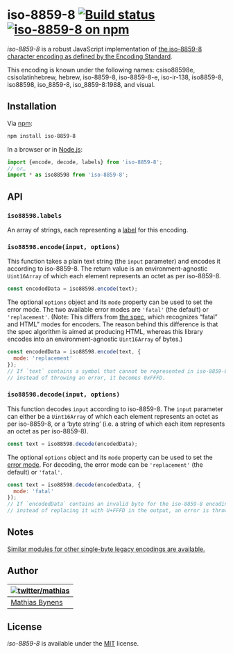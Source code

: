 # iso-8859-8 [![Build status](https://github.com/mathiasbynens/iso-8859-8/workflows/run-checks/badge.svg)](https://github.com/mathiasbynens/iso-8859-8/actions?query=workflow%3Arun-checks) [![iso-8859-8 on npm](https://img.shields.io/npm/v/iso-8859-8)](https://www.npmjs.com/package/iso-8859-8)

_iso-8859-8_ is a robust JavaScript implementation of [the iso-8859-8 character encoding as defined by the Encoding Standard](https://encoding.spec.whatwg.org/#iso-8859-8).

This encoding is known under the following names: csiso88598e, csisolatinhebrew, hebrew, iso-8859-8, iso-8859-8-e, iso-ir-138, iso8859-8, iso88598, iso_8859-8, iso_8859-8:1988, and visual.

## Installation

Via [npm](https://www.npmjs.com/):

```bash
npm install iso-8859-8
```

In a browser or in [Node.js](https://nodejs.org/):

```js
import {encode, decode, labels} from 'iso-8859-8';
// or…
import * as iso88598 from 'iso-8859-8';
```

## API

### `iso88598.labels`

An array of strings, each representing a [label](https://encoding.spec.whatwg.org/#label) for this encoding.

### `iso88598.encode(input, options)`

This function takes a plain text string (the `input` parameter) and encodes it according to iso-8859-8. The return value is an environment-agnostic `Uint16Array` of which each element represents an octet as per iso-8859-8.

```js
const encodedData = iso88598.encode(text);
```

The optional `options` object and its `mode` property can be used to set the error mode. The two available error modes are `'fatal'` (the default) or `'replacement'`. (Note: This differs from [the spec](https://encoding.spec.whatwg.org/#error-mode), which recognizes “fatal” and HTML” modes for encoders. The reason behind this difference is that the spec algorithm is aimed at producing HTML, whereas this library encodes into an environment-agnostic `Uint16Array` of bytes.)

```js
const encodedData = iso88598.encode(text, {
  mode: 'replacement'
});
// If `text` contains a symbol that cannot be represented in iso-8859-8,
// instead of throwing an error, it becomes 0xFFFD.
```

### `iso88598.decode(input, options)`

This function decodes `input` according to iso-8859-8. The `input` parameter can either be a `Uint16Array` of which each element represents an octet as per iso-8859-8, or a ‘byte string’ (i.e. a string of which each item represents an octet as per iso-8859-8).

```js
const text = iso88598.decode(encodedData);
```

The optional `options` object and its `mode` property can be used to set the [error mode](https://encoding.spec.whatwg.org/#error-mode). For decoding, the error mode can be `'replacement'` (the default) or `'fatal'`.

```js
const text = iso88598.decode(encodedData, {
  mode: 'fatal'
});
// If `encodedData` contains an invalid byte for the iso-8859-8 encoding,
// instead of replacing it with U+FFFD in the output, an error is thrown.
```

## Notes

[Similar modules for other single-byte legacy encodings are available.](https://www.npmjs.com/browse/keyword/legacy-encoding)

## Author

| [![twitter/mathias](https://gravatar.com/avatar/24e08a9ea84deb17ae121074d0f17125?s=70)](https://twitter.com/mathias "Follow @mathias on Twitter") |
|---|
| [Mathias Bynens](https://mathiasbynens.be/) |

## License

_iso-8859-8_ is available under the [MIT](https://mths.be/mit) license.
